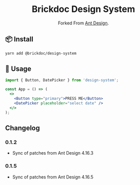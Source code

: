 

<h1 align="center">Brickdoc Design System</h1>

<div align="center">
Forked From <a href="https://ant.design/" target="_blank">Ant Design</a>.
</div>



## 📦 Install

```bash
yarn add @brickdoc/design-system
```

## 🔨 Usage

```jsx
import { Button, DatePicker } from 'design-system';

const App = () => (
  <>
    <Button type="primary">PRESS ME</Button>
    <DatePicker placeholder="select date" />
  </>
);
```
## Changelog
### 0.1.2
* Sync of patches from Ant Design 4.16.3
### 0.1.5
* Sync of patches from Ant Design 4.16.5
